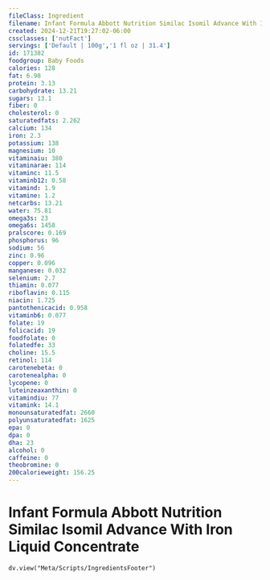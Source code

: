```yaml
---
fileClass: Ingredient
filename: Infant Formula Abbott Nutrition Similac Isomil Advance With Iron Liquid Concentrate
created: 2024-12-21T19:27:02-06:00
cssclasses: ['nutFact']
servings: ['Default | 100g','1 fl oz | 31.4']
id: 171382
foodgroup: Baby Foods
calories: 128
fat: 6.98
protein: 3.13
carbohydrate: 13.21
sugars: 13.1
fiber: 0
cholesterol: 0
saturatedfats: 2.262
calcium: 134
iron: 2.3
potassium: 138
magnesium: 10
vitaminaiu: 380
vitaminarae: 114
vitaminc: 11.5
vitaminb12: 0.58
vitamind: 1.9
vitamine: 1.2
netcarbs: 13.21
water: 75.81
omega3s: 23
omega6s: 1458
pralscore: 0.169
phosphorus: 96
sodium: 56
zinc: 0.96
copper: 0.096
manganese: 0.032
selenium: 2.7
thiamin: 0.077
riboflavin: 0.115
niacin: 1.725
pantothenicacid: 0.958
vitaminb6: 0.077
folate: 19
folicacid: 19
foodfolate: 0
folatedfe: 33
choline: 15.5
retinol: 114
carotenebeta: 0
carotenealpha: 0
lycopene: 0
luteinzeaxanthin: 0
vitamindiu: 77
vitamink: 14.1
monounsaturatedfat: 2660
polyunsaturatedfat: 1625
epa: 0
dpa: 0
dha: 23
alcohol: 0
caffeine: 0
theobromine: 0
200calorieweight: 156.25
---
```


# Infant Formula Abbott Nutrition Similac Isomil Advance With Iron Liquid Concentrate

```dataviewjs
dv.view("Meta/Scripts/IngredientsFooter")
```